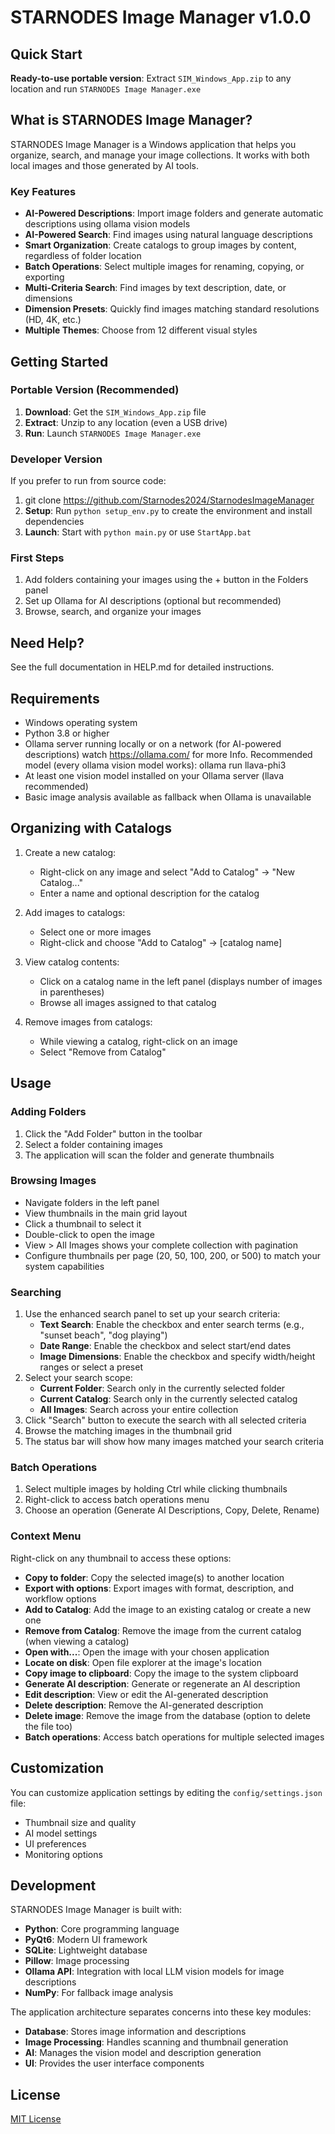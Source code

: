 # STARNODES Image Manager v1.0.0

## Quick Start

**Ready-to-use portable version**: Extract `SIM_Windows_App.zip` to any location and run `STARNODES Image Manager.exe`

## What is STARNODES Image Manager?

STARNODES Image Manager is a Windows application that helps you organize, search, and manage your image collections. It works with both local images and those generated by AI tools.

### Key Features

- **AI-Powered Descriptions**: Import image folders and generate automatic descriptions using ollama vision models
- **AI-Powered Search**: Find images using natural language descriptions
- **Smart Organization**: Create catalogs to group images by content, regardless of folder location
- **Batch Operations**: Select multiple images for renaming, copying, or exporting
- **Multi-Criteria Search**: Find images by text description, date, or dimensions
- **Dimension Presets**: Quickly find images matching standard resolutions (HD, 4K, etc.)
- **Multiple Themes**: Choose from 12 different visual styles


## Getting Started

### Portable Version (Recommended)

1. **Download**: Get the `SIM_Windows_App.zip` file
2. **Extract**: Unzip to any location (even a USB drive)
3. **Run**: Launch `STARNODES Image Manager.exe`

### Developer Version

If you prefer to run from source code:
1. git clone https://github.com/Starnodes2024/StarnodesImageManager
2. **Setup**: Run `python setup_env.py` to create the environment and install dependencies
3. **Launch**: Start with `python main.py` or use `StartApp.bat`

### First Steps

1. Add folders containing your images using the + button in the Folders panel
2. Set up Ollama for AI descriptions (optional but recommended)
3. Browse, search, and organize your images

## Need Help?

See the full documentation in HELP.md for detailed instructions.



## Requirements

- Windows operating system
- Python 3.8 or higher
- Ollama server running locally or on a network (for AI-powered descriptions)
  watch https://ollama.com/ for more Info. 
  Recommended model (every ollama vision model works): ollama run llava-phi3
- At least one vision model installed on your Ollama server (llava recommended)
- Basic image analysis available as fallback when Ollama is unavailable

## Organizing with Catalogs

1. Create a new catalog:
   - Right-click on any image and select "Add to Catalog" → "New Catalog..."
   - Enter a name and optional description for the catalog

2. Add images to catalogs:
   - Select one or more images
   - Right-click and choose "Add to Catalog" → [catalog name]

3. View catalog contents:
   - Click on a catalog name in the left panel (displays number of images in parentheses)
   - Browse all images assigned to that catalog

4. Remove images from catalogs:
   - While viewing a catalog, right-click on an image
   - Select "Remove from Catalog"
   

## Usage

### Adding Folders

1. Click the "Add Folder" button in the toolbar
2. Select a folder containing images
3. The application will scan the folder and generate thumbnails

### Browsing Images

- Navigate folders in the left panel
- View thumbnails in the main grid layout
- Click a thumbnail to select it
- Double-click to open the image
- View > All Images shows your complete collection with pagination
- Configure thumbnails per page (20, 50, 100, 200, or 500) to match your system capabilities

### Searching

1. Use the enhanced search panel to set up your search criteria:
   - **Text Search**: Enable the checkbox and enter search terms (e.g., "sunset beach", "dog playing")
   - **Date Range**: Enable the checkbox and select start/end dates
   - **Image Dimensions**: Enable the checkbox and specify width/height ranges or select a preset
2. Select your search scope:
   - **Current Folder**: Search only in the currently selected folder
   - **Current Catalog**: Search only in the currently selected catalog
   - **All Images**: Search across your entire collection
3. Click "Search" button to execute the search with all selected criteria
4. Browse the matching images in the thumbnail grid
5. The status bar will show how many images matched your search criteria

### Batch Operations

1. Select multiple images by holding Ctrl while clicking thumbnails
2. Right-click to access batch operations menu
3. Choose an operation (Generate AI Descriptions, Copy, Delete, Rename)

### Context Menu

Right-click on any thumbnail to access these options:

- **Copy to folder**: Copy the selected image(s) to another location
- **Export with options**: Export images with format, description, and workflow options
- **Add to Catalog**: Add the image to an existing catalog or create a new one
- **Remove from Catalog**: Remove the image from the current catalog (when viewing a catalog)
- **Open with...**: Open the image with your chosen application
- **Locate on disk**: Open file explorer at the image's location
- **Copy image to clipboard**: Copy the image to the system clipboard
- **Generate AI description**: Generate or regenerate an AI description
- **Edit description**: View or edit the AI-generated description
- **Delete description**: Remove the AI-generated description
- **Delete image**: Remove the image from the database (option to delete the file too)
- **Batch operations**: Access batch operations for multiple selected images

## Customization

You can customize application settings by editing the `config/settings.json` file:

- Thumbnail size and quality
- AI model settings
- UI preferences
- Monitoring options

## Development

STARNODES Image Manager is built with:

- **Python**: Core programming language
- **PyQt6**: Modern UI framework
- **SQLite**: Lightweight database
- **Pillow**: Image processing
- **Ollama API**: Integration with local LLM vision models for image descriptions
- **NumPy**: For fallback image analysis

The application architecture separates concerns into these key modules:

- **Database**: Stores image information and descriptions
- **Image Processing**: Handles scanning and thumbnail generation
- **AI**: Manages the vision model and description generation
- **UI**: Provides the user interface components

## License

[MIT License](LICENSE)
